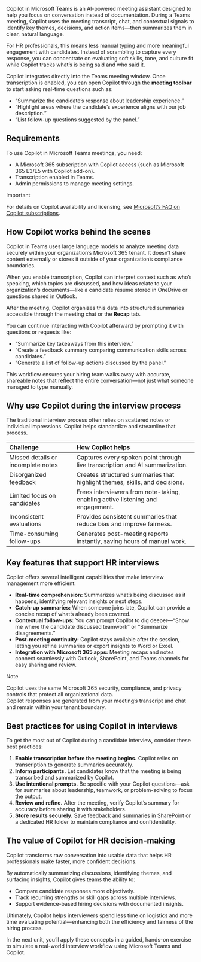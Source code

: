 Copilot in Microsoft Teams is an AI-powered meeting assistant designed to help you focus on conversation instead of documentation. During a Teams meeting, Copilot uses the meeting transcript, chat, and contextual signals to identify key themes, decisions, and action items—then summarizes them in clear, natural language.  

For HR professionals, this means less manual typing and more meaningful engagement with candidates. Instead of scrambling to capture every response, you can concentrate on evaluating soft skills, tone, and culture fit while Copilot tracks what’s is being said and who said it.

Copilot integrates directly into the Teams meeting window. Once transcription is enabled, you can open Copilot through the **meeting toolbar** to start asking real-time questions such as:

- “Summarize the candidate’s response about leadership experience.”  
- “Highlight areas where the candidate’s experience aligns with our job description.”  
- “List follow-up questions suggested by the panel.”
 
## Requirements
To use Copilot in Microsoft Teams meetings, you need:

- A Microsoft 365 subscription with Copilot access (such as Microsoft 365 E3/E5 with Copilot add-on).
- Transcription enabled in Teams.
- Admin permissions to manage meeting settings.

> [!IMPORTANT]
> For details on Copilot availability and licensing, see [Microsoft’s FAQ on Copilot subscriptions](https://support.microsoft.com/en-us/office/frequently-asked-questions-about-copilot-in-microsoft-365-subscriptions-bda0d6e8-346d-41ce-ab1e-f6af6229c462).

## How Copilot works behind the scenes  

Copilot in Teams uses large language models to analyze meeting data securely within your organization’s Microsoft 365 tenant. It doesn’t share content externally or stores it outside of your organization’s compliance boundaries.  

When you enable transcription, Copilot can interpret context such as who’s speaking, which topics are discussed, and how ideas relate to your organization’s documents—like a candidate résumé stored in OneDrive or questions shared in Outlook.  

After the meeting, Copilot organizes this data into structured summaries accessible through the meeting chat or the **Recap** tab. 
 
You can continue interacting with Copilot afterward by prompting it with questions or requests like:

- “Summarize key takeaways from this interview.”  
- “Create a feedback summary comparing communication skills across candidates.”  
- “Generate a list of follow-up actions discussed by the panel.”

This workflow ensures your hiring team walks away with accurate, shareable notes that reflect the entire conversation—not just what someone managed to type manually.

## Why use Copilot during the interview process  

The traditional interview process often relies on scattered notes or individual impressions. Copilot helps standardize and streamline that process.  

| Challenge | How Copilot helps |
|:---|:---|
| Missed details or incomplete notes | Captures every spoken point through live transcription and AI summarization. |
| Disorganized feedback | Creates structured summaries that highlight themes, skills, and decisions. |
| Limited focus on candidates | Frees interviewers from note-taking, enabling active listening and engagement. |
| Inconsistent evaluations | Provides consistent summaries that reduce bias and improve fairness. |
| Time-consuming follow-ups | Generates post-meeting reports instantly, saving hours of manual work. |

## Key features that support HR interviews  

Copilot offers several intelligent capabilities that make interview management more efficient:

- **Real-time comprehension:** Summarizes what’s being discussed as it happens, identifying relevant insights or next steps.  
- **Catch-up summaries:** When someone joins late, Copilot can provide a concise recap of what’s already been covered.  
- **Contextual follow-ups:** You can prompt Copilot to dig deeper—“Show me where the candidate discussed teamwork” or “Summarize disagreements.”  
- **Post-meeting continuity:** Copilot stays available after the session, letting you refine summaries or export insights to Word or Excel.  
- **Integration with Microsoft 365 apps:** Meeting recaps and notes connect seamlessly with Outlook, SharePoint, and Teams channels for easy sharing and review.

> [!NOTE]  
> Copilot uses the same Microsoft 365 security, compliance, and privacy controls that protect all organizational data.  
> Copilot responses are generated from your meeting’s transcript and chat and remain within your tenant boundary.

## Best practices for using Copilot in interviews  

To get the most out of Copilot during a candidate interview, consider these best practices:

1. **Enable transcription before the meeting begins.** Copilot relies on transcription to generate summaries accurately.  
2. **Inform participants.** Let candidates know that the meeting is being transcribed and summarized by Copilot.  
3. **Use intentional prompts.** Be specific with your Copilot questions—ask for summaries about leadership, teamwork, or problem-solving to focus the output.  
4. **Review and refine.** After the meeting, verify Copilot’s summary for accuracy before sharing it with stakeholders.  
5. **Store results securely.** Save feedback and summaries in SharePoint or a dedicated HR folder to maintain compliance and confidentiality.

## The value of Copilot for HR decision-making  

Copilot transforms raw conversation into usable data that helps HR professionals make faster, more confident decisions.  

By automatically summarizing discussions, identifying themes, and surfacing insights, Copilot gives teams the ability to:

- Compare candidate responses more objectively.  
- Track recurring strengths or skill gaps across multiple interviews.  
- Support evidence-based hiring decisions with documented insights.  

Ultimately, Copilot helps interviewers spend less time on logistics and more time evaluating potential—enhancing both the efficiency and fairness of the hiring process.

In the next unit, you’ll apply these concepts in a guided, hands-on exercise to simulate a real-world interview workflow using Microsoft Teams and Copilot.
